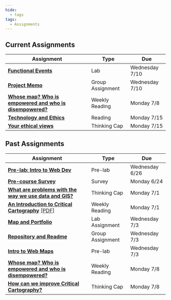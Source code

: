 ```yaml
---
hide:
  - tags
tags:
  - Assignments
---
```

## Current Assignments

|Assignment|Type|Due|
|-----------|----|---|
|[**Functional Events**](./week2/lab_assignment.md)|Lab|Wednesday 7/10|
|[**Project Memo**](./week2/group_assignment.md)|Group Assignment|Wednesday 7/10|
|[**Whose map? Who is empowered and who is disempowered?**](./week2/reading.md)|Weekly Reading|Monday 7/8|
|[**Technology and Ethics**](./week3/reading.md)|Reading|Monday 7/15|
|[**Your ethical views**](./week3/thinking_cap.md)|Thinking Cap|Monday 7/15|


## Past Assignments

|Assignment|Type|Due|
|-----------|----|---|
|[**Pre-lab: Intro to Web Dev**](./week1/prelab.md)|Pre-lab|Wednesday 6/26|
|[**Pre-course Survey**](week0.md)|Survey|Monday 6/24|
|[**What are problems with the way we use data and GIS?**](./thinking_cap.md)|Thinking Cap|Monday 7/1|
[**An Introduction to Critical Cartography**](./week1/reading.md) [[PDF]](../../materials/readings/An_Introduction_to_Critical_Cartography.pdf)|Weekly Reading|Monday 7/1|
|[**Map and Portfolio**](./week1/lab_assignment.md)|Lab Assignment|Wednesday 7/3|
|[**Repository and Readme**](./week1/group_assignment.md)|Group Assignment|Wednesday 7/3|
|[**Intro to Web Maps**](./week2/prelab.md)|Pre-lab|Wednesday 7/3|
|[**Whose map? Who is empowered and who is disempowered?**](./week2/reading.md)|Weekly Reading|Monday 7/8|
|[**How can we improve Critical Cartography?**](./week2/thinking_cap.md)|Thinking Cap|Monday 7/8|